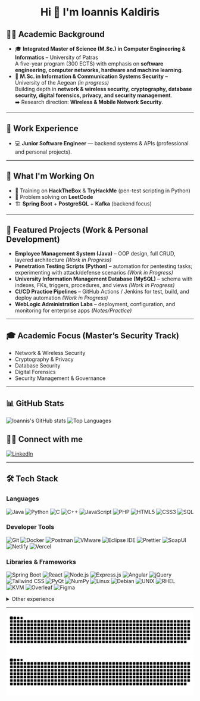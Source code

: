 <h1 align="center">Hi 👋 I'm Ioannis Kaldiris</h1>

## 👨‍🎓 Academic Background
- 🎓 **Integrated Master of Science (M.Sc.) in Computer Engineering & Informatics** – University of Patras  
  A five-year program (300 ECTS) with emphasis on **software engineering, computer networks, hardware and machine learning**.  
- 📖 **M.Sc. in Information & Communication Systems Security** – University of the Aegean *(in progress)*  
  Building depth in **network & wireless security, cryptography, database security, digital forensics, privacy, and security management**.  
  ➡️ Research direction: **Wireless & Mobile Network Security**.

---

## 💼 Work Experience
- 💻 **Junior Software Engineer** — backend systems & APIs (professional and personal projects).

---

## 🚀 What I'm Working On
- 🔐 Training on **HackTheBox** & **TryHackMe** (pen-test scripting in Python)  
- 🧩 Problem solving on **LeetCode**
- 🏗️ **Spring Boot** + **PostgreSQL** + **Kafka** (backend focus)  

---

## 📂 Featured Projects (Work & Personal Development)
- **Employee Management System (Java)** – OOP design, full CRUD, layered architecture *(Work in Progress)*  
- **Penetration Testing Scripts (Python)** – automation for pentesting tasks; experimenting with attack/defense scenarios *(Work in Progress)*  
- **University Information Management Database (MySQL)** – schema with indexes, FKs, triggers, procedures, and views *(Work in Progress)*  
- **CI/CD Practice Pipelines** – GitHub Actions / Jenkins for test, build, and deploy automation *(Work in Progress)*  
- **WebLogic Administration Labs** – deployment, configuration, and monitoring for enterprise apps *(Notes/Practice)*

---

## 🎓 Academic Focus (Master’s Security Track)
- Network & Wireless Security  
- Cryptography & Privacy  
- Database Security  
- Digital Forensics  
- Security Management & Governance

---

## 📊 GitHub Stats
![Ioannis's GitHub stats](https://github-readme-stats.vercel.app/api?username=IoannisKaldiris&show_icons=true&theme=tokyonight)
![Top Languages](https://github-readme-stats.vercel.app/api/top-langs/?username=IoannisKaldiris&layout=compact&theme=tokyonight)


## 👨‍💻 Connect with me
[![LinkedIn](https://img.shields.io/badge/-LinkedIn-0A66C2?style=flat&logo=linkedin&logoColor=white)](https://www.linkedin.com/in/ioannis-kaldiris-9b461227a/)

---

## 🛠 Tech Stack

### Languages
![Java](https://img.shields.io/badge/-Java-007396?style=flat&logo=java)
![Python](https://img.shields.io/badge/-Python-3776AB?style=flat&logo=python)
![C](https://img.shields.io/badge/-C-00599C?style=flat&logo=c)
![C++](https://img.shields.io/badge/-C++-00599C?style=flat&logo=c%2B%2B)
![JavaScript](https://img.shields.io/badge/-JavaScript-F7DF1E?style=flat&logo=javascript&logoColor=000)
![PHP](https://img.shields.io/badge/-PHP-777BB4?style=flat&logo=php)
![HTML5](https://img.shields.io/badge/-HTML5-E34F26?style=flat&logo=html5)
![CSS3](https://img.shields.io/badge/-CSS3-1572B6?style=flat&logo=css3)
![SQL](https://img.shields.io/badge/-SQL-4479A1?style=flat&logo=mysql)

### Developer Tools
![Git](https://img.shields.io/badge/-Git-F05032?style=flat&logo=git)
![Docker](https://img.shields.io/badge/-Docker-2496ED?style=flat&logo=docker)
![Postman](https://img.shields.io/badge/Postman-FF6C37?style=flat&logo=postman&logoColor=white)
![VMware](https://img.shields.io/badge/-VMware-607078?style=flat&logo=vmware)
![Eclipse IDE](https://img.shields.io/badge/Eclipse_IDE-2C2255?style=flat&logo=eclipseide&logoColor=white)
![Prettier](https://img.shields.io/badge/Prettier-F7B93E?style=flat&logo=prettier&logoColor=000)
![SoapUI](https://img.shields.io/badge/SoapUI-6CB33E?style=flat&logo=soapui&logoColor=white)
![Netlify](https://img.shields.io/badge/Netlify-00C7B7?style=flat&logo=netlify&logoColor=white)
![Vercel](https://img.shields.io/badge/Vercel-000000?style=flat&logo=vercel&logoColor=white)

### Libraries & Frameworks
![Spring Boot](https://img.shields.io/badge/-Spring_Boot-6DB33F?style=flat&logo=spring-boot)
![React](https://img.shields.io/badge/-React-61DAFB?style=flat&logo=react)
![Node.js](https://img.shields.io/badge/-Node.js-339933?style=flat&logo=node.js)
![Express.js](https://img.shields.io/badge/-Express.js-000000?style=flat&logo=express)
![Angular](https://img.shields.io/badge/-Angular-DD0031?style=flat&logo=angular)
![jQuery](https://img.shields.io/badge/jQuery-0769AD?style=flat&logo=jquery&logoColor=white)
![Tailwind CSS](https://img.shields.io/badge/Tailwind_CSS-06B6D4?style=flat&logo=tailwindcss&logoColor=white)
![PyQt](https://img.shields.io/badge/-PyQt-41CD52?style=flat)
![NumPy](https://img.shields.io/badge/-NumPy-013243?style=flat&logo=numpy)
![Linux](https://img.shields.io/badge/-Linux-FCC624?style=flat&logo=linux)
![Debian](https://img.shields.io/badge/-Debian-A81D33?style=flat&logo=debian)
![UNIX](https://img.shields.io/badge/-UNIX-000000?style=flat)
![RHEL](https://img.shields.io/badge/-RHEL-EE0000?style=flat&logo=redhat)
![KVM](https://img.shields.io/badge/-KVM-660066?style=flat)
![Overleaf](https://img.shields.io/badge/-Overleaf-47A141?style=flat&logo=overleaf)
![Figma](https://img.shields.io/badge/-Figma-F24E1E?style=flat&logo=figma)

<details>
<summary>Other experience</summary>

![Prolog](https://img.shields.io/badge/-Prolog-red?style=flat)
![Assembly](https://img.shields.io/badge/-Assembly-gray?style=flat)
![Verilog](https://img.shields.io/badge/-Verilog-darkred?style=flat)
![JSON](https://img.shields.io/badge/-JSON-000000?style=flat&logo=json)

</details>

---

<!-- Contributions snake (generated by your workflow to the `output` branch) -->
![GitHub Snake Light](https://raw.githubusercontent.com/IoannisKaldiris/IoannisKaldiris/output/github-snake.svg#gh-light-mode-only)
![GitHub Snake Dark](https://raw.githubusercontent.com/IoannisKaldiris/IoannisKaldiris/output/github-snake-dark.svg#gh-dark-mode-only)
